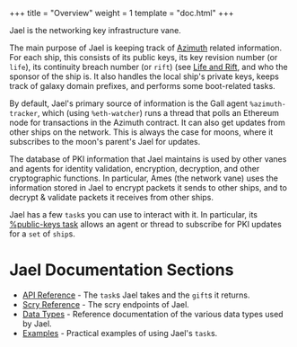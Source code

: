 +++
title = "Overview"
weight = 1
template = "doc.html"
+++

Jael is the networking key infrastructure vane.

The main purpose of Jael is keeping track of [Azimuth](@/docs/azimuth/azimuth.md) related information. For each ship, this consists of its public keys, its key revision number (or `life`), its continuity breach number (or `rift`) (see [Life and Rift](@/docs/azimuth/life-and-rift.md), and who the sponsor of the ship is. It also handles the local ship's private keys, keeps track of galaxy domain prefixes, and performs some boot-related tasks.

By default, Jael's primary source of information is the Gall agent `%azimuth-tracker`, which (using `%eth-watcher`) runs a thread that polls an Ethereum node for transactions in the Azimuth contract. It can also get updates from other ships on the network. This is always the case for moons, where it subscribes to the moon's parent's Jael for updates.

The database of PKI information that Jael maintains is used by other vanes and agents for identity validation, encryption, decryption, and other cryptographic functions. In particular, Ames (the network vane) uses the information stored in Jael to encrypt packets it sends to other ships, and to decrypt & validate packets it receives from other ships.

Jael has a few `task`s you can use to interact with it. In particular, its [%public-keys task](@/docs/arvo/jael/tasks.md#public-keys) allows an agent or thread to subscribe for PKI updates for a `set` of `ship`s.

# Jael Documentation Sections

- [API Reference](@/docs/arvo/jael/tasks.md) - The `task`s Jael takes and the `gift`s it returns.
- [Scry Reference](@/docs/arvo/jael/scry.md) - The scry endpoints of Jael.
- [Data Types](@/docs/arvo/jael/data-types.md) - Reference documentation of the various data types used by Jael.
- [Examples](@/docs/arvo/jael/examples.md) - Practical examples of using Jael's `task`s.
